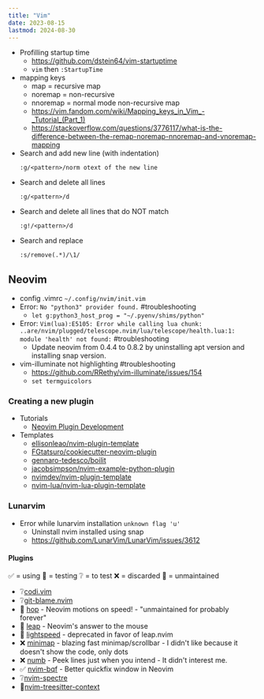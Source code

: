 ```yaml
---
title: "Vim"
date: 2023-08-15
lastmod: 2024-08-30
---
```

- Profilling startup time
	- https://github.com/dstein64/vim-startuptime
	- `vim` then `:StartupTime`
- mapping keys
	- map = recursive map
	- noremap = non-recursive
	- nnoremap = normal mode non-recursive map
	- https://vim.fandom.com/wiki/Mapping_keys_in_Vim_-_Tutorial_(Part_1)
	- https://stackoverflow.com/questions/3776117/what-is-the-difference-between-the-remap-noremap-nnoremap-and-vnoremap-mapping
- Search and add new line (with indentation)
	```vim
	:g/<pattern>/norm otext of the new line
	```
- Search and delete all lines
	```vim
	:g/<pattern>/d
	```
- Search and delete all lines that do NOT match
	```vim
	:g!/<pattern>/d
	```
 - Search and replace
	```vim
	:s/remove(.*)/\1/
	```

## Neovim
- config .vimrc `~/.config/nvim/init.vim`
- Error: `No "python3" provider found.` #troubleshooting
	- `let g:python3_host_prog = "~/.pyenv/shims/python"`
- Error: `Vim(lua):E5105: Error while calling lua chunk: ..are/nvim/plugged/telescope.nvim/lua/telescope/health.lua:1: module 'health' not found:` #troubleshooting
	- Update neovim from 0.4.4 to 0.8.2 by uninstalling apt version and installing snap version.
- vim-illuminate not highlighting #troubleshooting
	- https://github.com/RRethy/vim-illuminate/issues/154
	- `set termguicolors`

### Creating a new plugin
- Tutorials
    - [Neovim Plugin Development](https://lyz-code.github.io/blue-book/vim_plugin_development)
- Templates
    - [ellisonleao/nvim-plugin-template](https://github.com/ellisonleao/nvim-plugin-template)
    - [FGtatsuro/cookiecutter-neovim-plugin](https://github.com/FGtatsuro/cookiecutter-neovim-plugin)
    - [gennaro-tedesco/boilit](https://github.com/gennaro-tedesco/boilit)
    - [jacobsimpson/nvim-example-python-plugin](https://github.com/jacobsimpson/nvim-example-python-plugin)
    - [nvimdev/nvim-plugin-template](https://github.com/nvimdev/nvim-plugin-template)
    - [nvim-lua/nvim-lua-plugin-template](https://github.com/nvim-lua/nvim-lua-plugin-template)

### Lunarvim
- Error while lunarvim installation `unknown flag 'u'`
	- Uninstall nvim installed using snap
	- https://github.com/LunarVim/LunarVim/issues/3612
#### Plugins
✅ = using
🧪 = testing
❔ = to test
❌ = discarded
🧊 = unmaintained
- ❔[codi.vim](https://github.com/metakirby5/codi.vim)
- ❔[git-blame.nvim](https://github.com/f-person/git-blame.nvim)
- 🧊 [hop](https://github.com/hadronized/hop.nvim) - Neovim motions on speed! - "unmaintained for probably forever"
- 🧪 [leap](https://github.com/ggandor/leap.nvim) - Neovim's answer to the mouse
- 🧊 [lightspeed](https://github.com/ggandor/lightspeed.nvim) - deprecated in favor of leap.nvim
- ❌ [minimap](https://github.com/wfxr/minimap.vim) - blazing fast minimap/scrollbar - I didn't like because it doesn't show the code, only dots
- ❌ [numb](https://github.com/nacro90/numb.nvim) - Peek lines just when you intend - It didn't interest me.
- ✅ [nvim-bqf](https://github.com/kevinhwang91/nvim-bqf) - Better quickfix window in Neovim
- ❔[nvim-spectre](https://github.com/nvim-pack/nvim-spectre)
- 🧪[nvim-treesitter-context](https://github.com/nvim-treesitter/nvim-treesitter-context)

